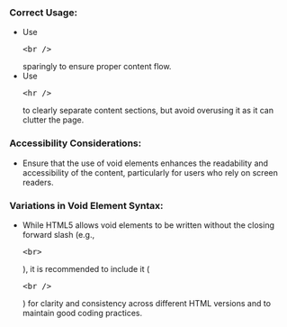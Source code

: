 <section class="info-blue">
    <!-- Comment out sections you don't want -->
    <!--<div class="banner-image"><img class="banner-img" src="https://sc-course-materials.s3.us-west-2.amazonaws.com/frontend-course/assets/html/banner-html5.png"></div>-->
    <!-- end banner image -->
    <div class="main-wrapper">
        <!-- Comment out sections you don't want -->
        <!--<div class="lead-content"><img class="leading-image" src="https://sc-course-materials.s3.us-west-2.amazonaws.com/frontend-course/assets/html/html5-logo-trans.png"></div>-->
        <!-- end leading content -->
        <div class="content-lesson">
            <h3>Correct Usage:</h3>
            <p>
            <ul style="list-style: disc">
                <li>Use <pre class="tag-highlight">&lt;br /&gt;</pre> sparingly to ensure proper content flow.</li>
                <li>Use <pre class="tag-highlight">&lt;hr /&gt;</pre> to clearly separate content sections, but avoid overusing it as it can clutter the page.</li>
            </ul>
            <h3>Accessibility Considerations:</h3>
            <p>
            <ul style="list-style: disc">
                <li>Ensure that the use of void elements enhances the readability and accessibility of the content, particularly for users who rely on screen readers.</li>
            </ul>
            <h3>Variations in Void Element Syntax:</h3>
            <p>
            <ul style="list-style: disc">
                <li>While HTML5 allows void elements to be written without the closing forward slash (e.g., <pre class="tag-highlight">&lt;br&gt;</pre>), it is recommended to include it (<pre class="tag-highlight">&lt;br /&gt;</pre>) for clarity and consistency across different HTML versions and to maintain good coding practices.</li>
            </ul>
            </p>
        </div>
        <!-- Comment out sections you don't want -->
        <!--<div class="trail-content"><img class="trailing-image" src="https://sc-course-materials.s3.us-west-2.amazonaws.com/frontend-course/assets/html/html5-logo-trans.png"></div>-->
        <!-- end leading content -->
    </div>
    <!-- Comment out sections you don't want -->
    <!--<div class="banner-image"><img class="banner-img" src="https://sc-course-materials.s3.us-west-2.amazonaws.com/frontend-course/assets/html/banner-html5.png"></div>-->
    <!-- end bottom banner -->
</section>